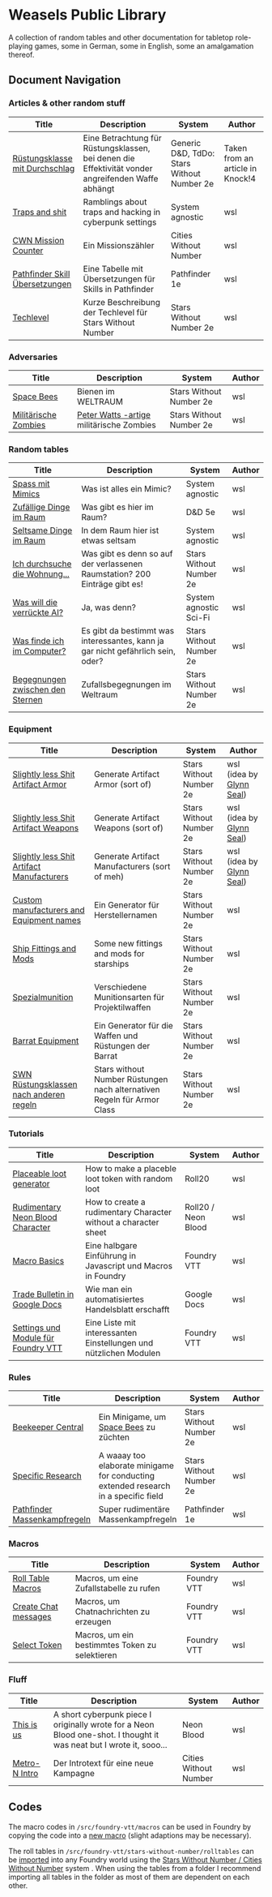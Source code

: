 # Weasels Public Library

A collection of random tables and other documentation for tabletop role-playing games, some in German, some in English, some an amalgamation thereof.

## Document Navigation

### Articles & other random stuff

|Title|Description|System|Author|
|---|---|---|---|
|[Rüstungsklasse mit Durchschlag](./docs/General/alternate-armor.md)|Eine Betrachtung für Rüstungsklassen, bei denen die Effektivität vonder angreifenden Waffe abhängt|Generic D&D, TdDo: Stars Without Number 2e|Taken from an article in Knock!4|
|[Traps and shit](./docs/General/traps-and-shit.md)|Ramblings about traps and hacking in cyberpunk settings|System agnostic|wsl|
|[CWN Mission Counter](./docs/XWithoutNumber/CitiesWithoutNumber/Mission-Counter.md)|Ein Missionszähler|Cities Without Number|wsl|
|[Pathfinder Skill Übersetzungen](./docs/Pathfinder/Pathfinder-Skills-Deutsch-Englisch.md)|Eine Tabelle mit Übersetzungen für Skills in Pathfinder|Pathfinder 1e|wsl|
|[Techlevel](./docs/XWithoutNumber/StarsWithoutNumber/Equipment/Techlevel-Descriptions.md)|Kurze Beschreibung der Techlevel für Stars Without Number|Stars Without Number 2e|wsl|

### Adversaries

|Title|Description|System|Author|
|---|---|---|---|
|[Space Bees](./docs/XWithoutNumber/StarsWithoutNumber/Adversaries/space-bees.md)|Bienen im WELTRAUM|Stars Without Number 2e|wsl|
|[Militärische Zombies](./docs/XWithoutNumber/StarsWithoutNumber/Adversaries/military-zombies.md)|[Peter Watts -artige](https://rifters.com/echopraxia/recruiter.htm) militärische Zombies|Stars Without Number 2e|wsl|

### Random tables

|Title|Description|System|Author|
|---|---|---|---|
|[Spass mit Mimics](./docs/General/fun-with-mimics.md)|Was ist alles ein Mimic?|System agnostic|wsl|
|[Zufällige Dinge im Raum](./docs/General/some-loot.md)|Was gibt es hier im Raum?|D&D 5e|wsl|
|[Seltsame Dinge im Raum](./docs/General/some-weirdness.md)|In dem Raum hier ist etwas seltsam|System agnostic|wsl|
|[Ich durchsuche die Wohnung...](./docs/XWithoutNumber/StarsWithoutNumber/RandomTables/Ich-durchsuche-die-Wohnung.md)|Was gibt es denn so auf der verlassenen Raumstation? 200 Einträge gibt es!|Stars Without Number 2e|wsl|
|[Was will die verrückte AI?](./docs/XWithoutNumber/StarsWithoutNumber/RandomTables/Was-will-die-AI.md)|Ja, was denn?|System agnostic Sci-Fi|wsl|
|[Was finde ich im Computer?](./docs/XWithoutNumber/StarsWithoutNumber/RandomTables/Im-Computer-finde-ich.md)|Es gibt da bestimmt was interessantes, kann ja gar nicht gefährlich sein, oder?|Stars Without Number 2e|wsl|
|[Begegnungen zwischen den Sternen](./docs/XWithoutNumber/StarsWithoutNumber/RandomTables/Zufallsbegegnungen-zwischen-den-Sternen.md)|Zufallsbegegnungen im Weltraum|Stars Without Number 2e|wsl|

### Equipment

|Title|Description|System|Author|
|---|---|---|---|
|[Slightly less Shit Artifact Armor](./docs/XWithoutNumber/StarsWithoutNumber/Equipment/Slightly-Less-Shit-Artifact-Armour.md)|Generate Artifact Armor (sort of)|Stars Without Number 2e|wsl (idea by [Glynn Seal](https://monkeyblooddesign.co.uk/))|
|[Slightly less Shit Artifact Weapons](./docs/XWithoutNumber/StarsWithoutNumber/Equipment/Slightly-Less-Shit-Artifact-Weapons.md)|Generate Artifact Weapons (sort of)|Stars Without Number 2e|wsl (idea by [Glynn Seal](https://monkeyblooddesign.co.uk/))|
|[Slightly less Shit Artifact Manufacturers](./docs/XWithoutNumber/StarsWithoutNumber/Equipment/Slightly-Less-Shit-Artifact-Manufacturers.md)|Generate Artifact Manufacturers (sort of meh)|Stars Without Number 2e|wsl (idea by [Glynn Seal](https://monkeyblooddesign.co.uk/))|
|[Custom manufacturers and Equipment names](./docs/XWithoutNumber/StarsWithoutNumber/RandomTables/Custom-Manufacturer-and-Equipment-Names.md)|Ein Generator für Herstellernamen|Stars Without Number 2e|wsl|
|[Ship Fittings and Mods](./docs/XWithoutNumber/StarsWithoutNumber/Equipment/New-Ship-Fittings-and-Mods.md)|Some new fittings and mods for starships|Stars Without Number 2e|wsl|
|[Spezialmunition](./docs/XWithoutNumber/StarsWithoutNumber/Equipment/Spezialmunition.md)|Verschiedene Munitionsarten für Projektilwaffen|Stars Without Number 2e|wsl|
|[Barrat Equipment](./docs/XWithoutNumber/StarsWithoutNumber/RandomTables/Barrat-Equipment.md)|Ein Generator für die Waffen und Rüstungen der Barrat|Stars Without Number 2e|wsl|
|[SWN Rüstungsklassen nach anderen regeln](./docs/XWithoutNumber/StarsWithoutNumber/Equipment/Armor-new-rules.md)|Stars without Number Rüstungen nach alternativen Regeln für Armor Class|Stars Without Number 2e|wsl|

### Tutorials

|Title|Description|System|Author|
|---|---|---|---|
|[Placeable loot generator](./docs/VTT/Tutorials/Creating-a-random-loot-generator-with-placable-containers-in-Roll20.md)|How to make a placeble loot token with random loot|Roll20|wsl|
|[Rudimentary Neon Blood Character](./docs/VTT/Tutorials/Setting-up-a-rudimentary-character-for-Neon-Blood-in-Roll20.md)|How to create a rudimentary Character without a character sheet|Roll20 / Neon Blood|wsl|
|[Macro Basics](./docs/VTT/Tutorials/Macro-Basics.md)|Eine halbgare Einführung in Javascript und Macros in Foundry|Foundry VTT|wsl|
|[Trade Bulletin in Google Docs](./docs/VTT/Tutorials/Trade-Bulletin.md)|Wie man ein automatisiertes Handelsblatt erschafft|Google Docs|wsl|
|[Settings und Module für Foundry VTT](./docs/VTT/Foundry-VTT-Settings-und-Modules.md)|Eine Liste mit interessanten Einstellungen und nützlichen Modulen|Foundry VTT|wsl|

### Rules

|Title|Description|System|Author|
|---|---|---|---|
|[Beekeeper Central](./docs/XWithoutNumber/StarsWithoutNumber/Rules/Beekeeper-Central.md)|Ein Minigame, um [Space Bees](./docs/XWithoutNumber/StarsWithoutNumber/Adversaries/space-bees.md) zu züchten|Stars Without Number 2e|wsl|
|[Specific Research](./docs/XWithoutNumber/StarsWithoutNumber/Rules/Specific-Research-Minigame.md)|A waaay too elaborate minigame for conducting extended research in a specific field|Stars Without Number 2e|wsl|
|[Pathfinder Massenkampfregeln](./docs/Pathfinder/Massenkampfregeln-Pathfinder-VTT.md)|Super rudimentäre Massenkampfregeln|Pathfinder 1e|wsl|

### Macros

|Title|Description|System|Author|
|---|---|---|---|
|[Roll Table Macros](./docs/VTT/Macros/Call-random-table.md)|Macros, um eine Zufallstabelle zu rufen|Foundry VTT|wsl|
|[Create Chat messages](./docs/VTT/Macros/Create-Chat-Message.md)|Macros, um Chatnachrichten zu erzeugen|Foundry VTT|wsl|
|[Select Token](./docs/VTT/Macros/Select-Specific-Token.md)|Macros, um ein bestimmtes Token zu selektieren|Foundry VTT|wsl|

### Fluff

|Title|Description|System|Author|
|---|---|---|---|
|[This is us](./docs/Fluff/this-is-us.md)|A short cyberpunk piece I originally wrote for a Neon Blood one-shot. I thought it was neat but I wrote it, sooo...|Neon Blood|wsl|
|[Metro-N Intro](./docs/Fluff/metro-n-Intro.md)|Der Introtext für eine neue Kampagne|Cities Without Number|wsl|

## Codes

The macro codes in `/src/foundry-vtt/macros` can be used in Foundry by copying the code into a [new macro](https://foundryvtt.com/article/macros/) (slight adaptions may be necessary).

The roll tables in `/src/foundry-vtt/stars-without-number/rolltables` can be [imported](https://foundryvtt.com/article/roll-tables/) into any Foundry world using the [Stars Without Number / Cities Without Number](https://foundryvtt.com/packages/swnr) system . When using the tables from a folder I recommend importing all tables in the folder as most of them are dependent on each other.
